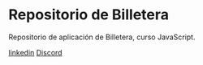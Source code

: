 # Repositorio de Billetera
Repositorio de aplicación de Billetera, curso JavaScript. 

[linkedin](https://www.linkedin.com/in/ezequiel-DQ/)
[Discord](Ezequiel_2d1az#2601)